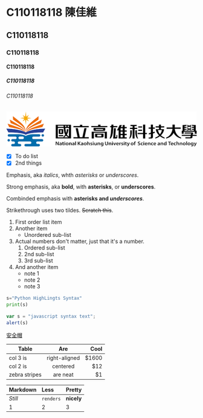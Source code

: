 # C110118118 陳佳維
## C110118118
### C110118118
#### C110118118
##### C110118118
###### C110118118
![NKUST](nkust.jpg)
- [X] To do list 
- [X] 2nd things

Emphasis, aka *italics*, whth *asterisks* or _underscores_.

Strong emphasis, aka **bold**, with **asterisks**, or __underscores__.

Combinded emphasis with **asterisks and _underscores_**.

Strikethrough uses two tildes. ~~Scratch this~~.

1. First order list item
2. Another item
    *  Unordered sub-list
3. Actual numbers don't matter, just that it's a number.
    1. Ordered sub-list
    2. 2nd sub-list
    3. 3rd sub-list
4. And another item
    + note 1
    - note 2
    * note 3

```python
s="Python HighLingts Syntax"
print(s)
```

```js
var s = "javascript syntax text";
alert(s)
```
[安全帽]([https://www.gdrider.com/?lang=zh-TW])

| **Table** | **Are** | **Cool** |
| --------   |     :---:      |          ---: |
| col 3 is   | right-aligned     | $1600    |
| col 2 is   | centered     | $12    |
| zebra stripes   | are neat     | $1    |

| **Markdown** | **Less** | **Pretty** |
| :---  | :-------      | :--- |
| *Still*  | `renders`     | **nicely**    |
| 1   | 2     | 3    |

